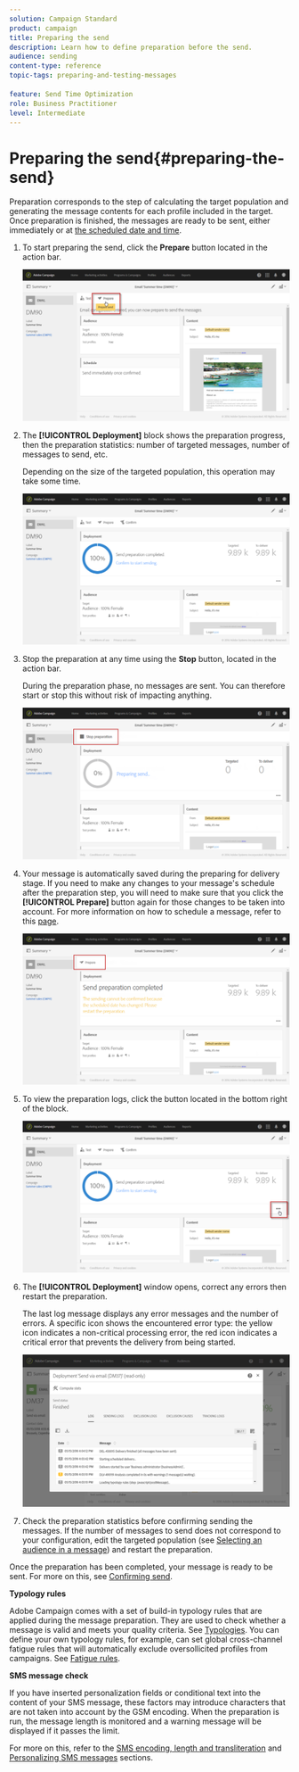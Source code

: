```yaml
---
solution: Campaign Standard
product: campaign
title: Preparing the send
description: Learn how to define preparation before the send.
audience: sending
content-type: reference
topic-tags: preparing-and-testing-messages

feature: Send Time Optimization
role: Business Practitioner
level: Intermediate
---
```


# Preparing the send{#preparing-the-send}

Preparation corresponds to the step of calculating the target population and generating the message contents for each profile included in the target. Once preparation is finished, the messages are ready to be sent, either immediately or at [the scheduled date and time](../../sending/using/about-scheduling-messages.md).

1. To start preparing the send, click the **Prepare** button located in the action bar.

   ![](assets/preparing_delivery_2.png)

1. The **[!UICONTROL Deployment]** block shows the preparation progress, then the preparation statistics: number of targeted messages, number of messages to send, etc.

   Depending on the size of the targeted population, this operation may take some time.

   ![](assets/preparing_delivery.png)

1. Stop the preparation at any time using the **Stop** button, located in the action bar.

   During the preparation phase, no messages are sent. You can therefore start or stop this without risk of impacting anything. 

   ![](assets/preparing_delivery_6.png)

1. Your message is automatically saved during the preparing for delivery stage. If you need to make any changes to your message's schedule after the preparation step, you will need to make sure that you click the **[!UICONTROL Prepare]** button again for those changes to be taken into account. For more information on how to schedule a message, refer to this [page](../../sending/using/about-scheduling-messages.md).

   ![](assets/preparing_delivery_5.png)

1. To view the preparation logs, click the button located in the bottom right of the block.

   ![](assets/preparing_delivery_4.png)

1. The **[!UICONTROL Deployment]** window opens, correct any errors then restart the preparation.

   The last log message displays any error messages and the number of errors. A specific icon shows the encountered error type: the yellow icon indicates a non-critical processing error, the red icon indicates a critical error that prevents the delivery from being started.

   ![](assets/preparing_delivery_3.png)

1. Check the preparation statistics before confirming sending the messages. If the number of messages to send does not correspond to your configuration, edit the targeted population (see [Selecting an audience in a message](../../audiences/using/selecting-an-audience-in-a-message.md)) and restart the preparation.

Once the preparation has been completed, your message is ready to be sent. For more on this, see [Confirming send](../../sending/using/confirming-the-send.md).

**Typology rules**

Adobe Campaign comes with a set of build-in typology rules that are applied during the message preparation. They are used to check whether a message is valid and meets your quality criteria. See [Typologies](../../sending/using/about-typology-rules.md). You can define your own typology rules, for example, can set global cross-channel fatigue rules that will automatically exclude oversollicited profiles from campaigns. See [Fatigue rules](../../sending/using/fatigue-rules.md).

**SMS message check**

If you have inserted personalization fields or conditional text into the content of your SMS message, these factors may introduce characters that are not taken into account by the GSM encoding. When the preparation is run, the message length is monitored and a warning message will be displayed if it passes the limit.

For more on this, refer to the [SMS encoding, length and transliteration](../../administration/using/configuring-sms-channel.md#sms-encoding--length-and-transliteration) and [Personalizing SMS messages](../../channels/using/personalizing-sms-messages.md) sections.
